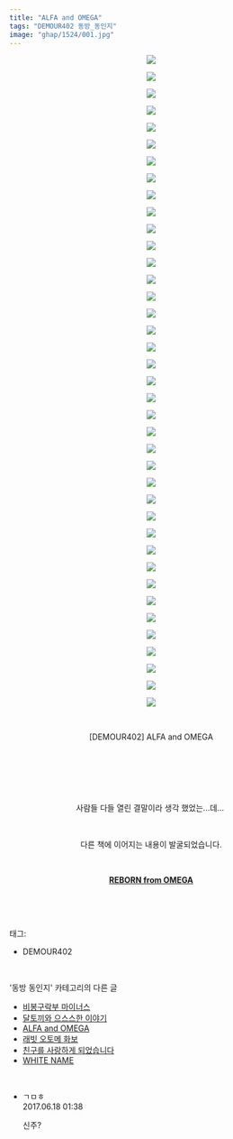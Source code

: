 ```yaml
---
title: "ALFA and OMEGA"
tags: "DEMOUR402 동방_동인지"
image: "ghap/1524/001.jpg"
---
```

<div class="article">
<p style="text-align: center; clear: none; float: none;"><img src="{{ site.nasurl }}/ghap/1524/001.jpg"/></p>
<p style="text-align: center; clear: none; float: none;"><img src="{{ site.nasurl }}/ghap/1524/002.jpg"/></p>
<p style="text-align: center; clear: none; float: none;"><img src="{{ site.nasurl }}/ghap/1524/003.jpg"/></p>
<p style="text-align: center; clear: none; float: none;"><img src="{{ site.nasurl }}/ghap/1524/004.jpg"/></p>
<p style="text-align: center; clear: none; float: none;"><img src="{{ site.nasurl }}/ghap/1524/005.jpg"/></p>
<p style="text-align: center; clear: none; float: none;"><img src="{{ site.nasurl }}/ghap/1524/006.jpg"/></p>
<p style="text-align: center; clear: none; float: none;"><img src="{{ site.nasurl }}/ghap/1524/007.jpg"/></p>
<p style="text-align: center; clear: none; float: none;"><img src="{{ site.nasurl }}/ghap/1524/008.jpg"/></p>
<p style="text-align: center; clear: none; float: none;"><img src="{{ site.nasurl }}/ghap/1524/009.jpg"/></p>
<p style="text-align: center; clear: none; float: none;"><img src="{{ site.nasurl }}/ghap/1524/010.jpg"/></p>
<p style="text-align: center; clear: none; float: none;"><img src="{{ site.nasurl }}/ghap/1524/011.jpg"/></p>
<p style="text-align: center; clear: none; float: none;"><img src="{{ site.nasurl }}/ghap/1524/012.jpg"/></p>
<p style="text-align: center; clear: none; float: none;"><img src="{{ site.nasurl }}/ghap/1524/013.jpg"/></p>
<p style="text-align: center; clear: none; float: none;"><img src="{{ site.nasurl }}/ghap/1524/014.jpg"/></p>
<p style="text-align: center; clear: none; float: none;"><img src="{{ site.nasurl }}/ghap/1524/015.jpg"/></p>
<p style="text-align: center; clear: none; float: none;"><img src="{{ site.nasurl }}/ghap/1524/016.jpg"/></p>
<p style="text-align: center; clear: none; float: none;"><img src="{{ site.nasurl }}/ghap/1524/017.jpg"/></p>
<p style="text-align: center; clear: none; float: none;"><img src="{{ site.nasurl }}/ghap/1524/018.jpg"/></p>
<p style="text-align: center; clear: none; float: none;"><img src="{{ site.nasurl }}/ghap/1524/019.jpg"/></p>
<p style="text-align: center; clear: none; float: none;"><img src="{{ site.nasurl }}/ghap/1524/020.jpg"/></p>
<p style="text-align: center; clear: none; float: none;"><img src="{{ site.nasurl }}/ghap/1524/021.jpg"/></p>
<p style="text-align: center; clear: none; float: none;"><img src="{{ site.nasurl }}/ghap/1524/022.jpg"/></p>
<p style="text-align: center; clear: none; float: none;"><img src="{{ site.nasurl }}/ghap/1524/023.jpg"/></p>
<p style="text-align: center; clear: none; float: none;"><img src="{{ site.nasurl }}/ghap/1524/024.jpg"/></p>
<p style="text-align: center; clear: none; float: none;"><img src="{{ site.nasurl }}/ghap/1524/025.jpg"/></p>
<p style="text-align: center; clear: none; float: none;"><img src="{{ site.nasurl }}/ghap/1524/026.jpg"/></p>
<p style="text-align: center; clear: none; float: none;"><img src="{{ site.nasurl }}/ghap/1524/027.jpg"/></p>
<p style="text-align: center; clear: none; float: none;"><img src="{{ site.nasurl }}/ghap/1524/028.jpg"/></p>
<p style="text-align: center; clear: none; float: none;"><img src="{{ site.nasurl }}/ghap/1524/029.jpg"/></p>
<p style="text-align: center; clear: none; float: none;"><img src="{{ site.nasurl }}/ghap/1524/030.jpg"/></p>
<p style="text-align: center; clear: none; float: none;"><img src="{{ site.nasurl }}/ghap/1524/031.jpg"/></p>
<p style="text-align: center; clear: none; float: none;"><img src="{{ site.nasurl }}/ghap/1524/032.jpg"/></p>
<p style="text-align: center; clear: none; float: none;"><img src="{{ site.nasurl }}/ghap/1524/033.jpg"/></p>
<p style="text-align: center; clear: none; float: none;"><img src="{{ site.nasurl }}/ghap/1524/034.jpg"/></p>
<p style="text-align: center; clear: none; float: none;"><img src="{{ site.nasurl }}/ghap/1524/035.jpg"/></p>
<p style="text-align: center; clear: none; float: none;"><img src="{{ site.nasurl }}/ghap/1524/036.jpg"/></p>
<p style="text-align: center; clear: none; float: none;"><img src="{{ site.nasurl }}/ghap/1524/037.jpg"/></p>
<p style="text-align: center; clear: none; float: none;"><img src="{{ site.nasurl }}/ghap/1524/038.jpg"/></p>
<p style="text-align: center; clear: none; float: none;"><img src="{{ site.nasurl }}/ghap/1524/039.jpg"/></p>
<p style="text-align: center; clear: none; float: none;"><br/></p>
<p style="text-align: center; clear: none; float: none;">[DEMOUR402] ALFA and OMEGA</p>
<p style="text-align: center; clear: none; float: none;"><br/></p>
<p style="text-align: center; clear: none; float: none;"><br/></p>
<p style="text-align: center; clear: none; float: none;"><br/></p>
<p style="text-align: center; clear: none; float: none;">사람들 다들 열린 결말이라 생각 했었는...데... </p>
<p style="text-align: center; clear: none; float: none;"><br/></p>
<p style="text-align: center; clear: none; float: none;">다른 책에 이어지는 내용이 발굴되었습니다.</p>
<p style="text-align: center; clear: none; float: none;"><br/></p>
<p style="text-align: center; clear: none; float: none;"><b><a class="tx-link" href="http://ghaptouhou.tistory.com/2021" target="_blank">REBORN from OMEGA</a></b></p>
<p><br/></p>
</div><br/>
<div class="tagTrail">
<p>태그: </p>
<ul>
<li>DEMOUR402</li>
</ul>
</div><br/>
<div class="another">
<p>'동방 동인지' 카테고리의 다른 글</p>
<ul>
<li><a href="/2016-08-12-ghap_1526">비봉구락부 마이너스</a></li>
<li><a href="/2016-08-12-ghap_1525">달토끼와 으스스한 이야기</a></li>
<li><a href="/2016-08-12-ghap_1524">ALFA and OMEGA</a></li>
<li><a href="/2016-08-12-ghap_1523">래빗 오토메 화보</a></li>
<li><a href="/2016-08-12-ghap_1522">친구를 사랑하게 되었습니다</a></li>
<li><a href="/2016-08-12-ghap_1521">WHITE NAME</a></li>
</ul>
</div><br/>
<div class="cb_module cb_fluid">
<div class="cb_wrt cb_profile">
<div class="comment">
<ul>
<li class="cb_thumb_off" id="comment15016162">
<div class="cb_comment_area">
<div class="cb_info_area">
<div class="cb_section">
<span class="cb_nick_name">ㄱㅁㅎ</span>
</div>
<div class="cb_section">
<span class="cb_date">2017.06.18 01:38 </span>
</div>
</div>
<div class="cb_dsc_comment">
<p class="cb_dsc">
											신주?
										</p>
</div>
</div></li>
</ul>
</div>
</div><!-- commentList close -->
</div><br/>
